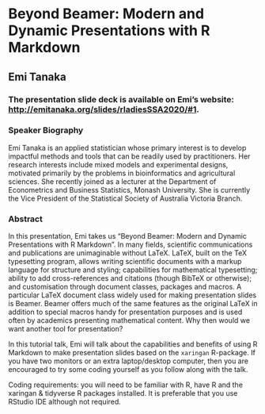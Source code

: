 
<!-- README.md is generated from README.Rmd. Please edit that file -->

# Beyond Beamer: Modern and Dynamic Presentations with R Markdown

## Emi Tanaka

### The presentation slide deck is available on Emi’s website: <http://emitanaka.org/slides/rladiesSSA2020/#1>.

### Speaker Biography

Emi Tanaka is an applied statistician whose primary interest is to
develop impactful methods and tools that can be readily used by
practitioners. Her research interests include mixed models and
experimental designs, motivated primarily by the problems in
bioinformatics and agricultural sciences. She recently joined as a
lecturer at the Department of Econometrics and Business Statistics,
Monash University. She is currently the Vice President of the
Statistical Society of Australia Victoria Branch.

### Abstract

In this presentation, Emi takes us “Beyond Beamer: Modern and Dynamic
Presentations with R Markdown”. In many fields, scientific
communications and publications are unimaginable without LaTeX. LaTeX,
built on the TeX typesetting program, allows writing scientific
documents with a markup language for structure and styling; capabilities
for mathematical typesetting; ability to add cross-references and
citations (though BibTeX or otherwise); and customisation through
document classes, packages and macros. A particular LaTeX document class
widely used for making presentation slides is Beamer. Beamer offers much
of the same features as the original LaTeX in addition to special macros
handy for presentation purposes and is used often by academics
presenting mathematical content. Why then would we want another tool for
presentation?

In this tutorial talk, Emi will talk about the capabilities and benefits
of using R Markdown to make presentation slides based on the `xaringan`
R-package. If you have two monitors or an extra laptop/desktop computer,
then you are encouraged to try some coding yourself as you follow along
with the talk.

Coding requirements: you will need to be familiar with R, have R and the
xaringan & tidyverse R packages installed. It is preferable that you use
RStudio IDE although not required.
